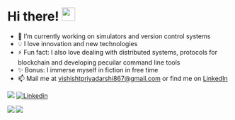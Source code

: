 # Hi there! <img src="https://raw.githubusercontent.com/MartinHeinz/MartinHeinz/master/wave.gif" width="30px">

- 🔭 I’m currently working on simulators and version control systems
- 💡 I love innovation and new technologies
- ⚡ Fun fact: I also love dealing with distributed systems, protocols for blockchain and developing pecuilar command line tools
- ✨ Bonus: I immerse myself in fiction in free time
- 📫 Mail me at [vishishtpriyadarshi867@gmail.com](mailto:vishishtpriyadarshi867@gmail.com) or find me on [LinkedIn](https://www.linkedin.com/in/vishisht-priyadarshi-34068b179/)

![](https://komarev.com/ghpvc/?username=vishishtpriyadarshi&color=brightgreen)
[![Linkedin](https://img.shields.io/badge/-vishishtpriyadarshi-blue?style=flat-square&logo=Linkedin&logoColor=white)](https://www.linkedin.com/in/vishisht-priyadarshi-34068b179/)

<a href="https://github.com/vishishtpriyadarshi/ShardEval">
  <img align="left" src="https://github-readme-stats.vercel.app/api/pin/?username=vishishtpriyadarshi&repo=ShardEval&title_color=ffffff&text_color=c9cacc&icon_color=2bbc8a&bg_color=1d1f21" />
</a>

<a href="https://github.com/ShivanshMishra18/IntelligentDocFinder">
  <img align="left" src="https://github-readme-stats.vercel.app/api/pin/?username=ShivanshMishra18&repo=IntelligentDocFinder&title_color=ffffff&text_color=c9cacc&icon_color=2bbc8a&bg_color=1d1f21" />
</a>
